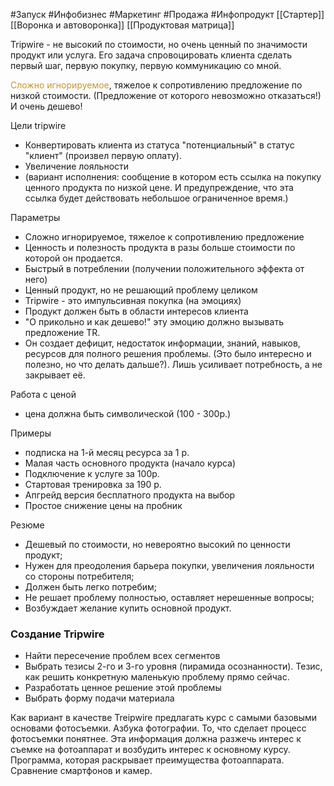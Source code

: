 #Запуск #Инфобизнес #Маркетинг #Продажа #Инфопродукт 
[[Cтартер]]
[[Воронка и автоворонка]]
[[Продуктовая матрица]]

Tripwire - не высокий по стоимости, но очень ценный по значимости продукт или услуга. 
Его задача спровоцировать клиента сделать первый шаг, первую покупку, первую коммуникацию со мной.

<span style='color:#c7952b'>Сложно игнорируемое</span>, тяжелое к сопротивлению предложение по низкой стоимости. (Предложение от которого невозможно отказаться!) И очень дешево!

Цели tripwire
- Конвертировать клиента из статуса "потенциальный" в статус "клиент" (произвел первую оплату).
- Увеличение лояльности
- (вариант исполнения: сообщение в котором есть ссылка на покупку ценного продукта по низкой цене. И предупреждение, что эта ссылка будет действовать небольшое ограниченное время.)


Параметры
- Сложно игнорируемое, тяжелое к сопротивлению предложение
- Ценность и полезность продукта в разы больше стоимости по которой он продается.
- Быстрый в потреблении (получении положительного эффекта от него)
- Ценный продукт, но не решающий проблему целиком
- Tripwire - это импульсивная покупка (на эмоциях)
- Продукт должен быть в области интересов клиента
- "О прикольно и как дешево!" эту эмоцию должно вызывать предложение TR.
- Он создает дефицит, недостаток информации, знаний, навыков, ресурсов для полного решения проблемы. (Это было интересно и полезно, но что делать дальше?). Лишь усиливает потребность, а не закрывает её.

Работа с ценой
- цена должна быть символической (100 - 300р.)

Примеры
- подписка на 1-й месяц ресурса за 1 р.
- Малая часть основного продукта (начало курса)
- Подключение к услуге за 100р.
- Стартовая тренировка за 190 р.
- Апгрейд версия бесплатного продукта на выбор
- Простое снижение цены на пробник

Резюме
- Дешевый по стоимости, но невероятно высокий по ценности продукт;
- Нужен для преодоления барьера покупки, увеличения лояльности со стороны потребителя;
- Должен быть легко потребим;
- Не решает проблему полностью, оставляет нерешенные вопросы;
- Возбуждает желание купить основной продукт.

### Создание Tripwire
- Найти пересечение проблем всех сегментов
- Выбрать тезисы 2-го и 3-го уровня (пирамида осознанности). Тезис, как решить конкретную маленькую проблему прямо сейчас.
- Разработать ценное решение этой проблемы
- Выбрать форму подачи материала


Как вариант в качестве Treipwire предлагать курс с самыми базовыми основами фотосъемки. Азбука фотографии. То, что сделает процесс фотосъемки понятнее. Эта информация должна разжечь интерес к съемке на фотоаппарат и возбудить интерес к основному курсу. Программа, которая раскрывает преимущества фотоаппарата. Сравнение смартфонов и камер.